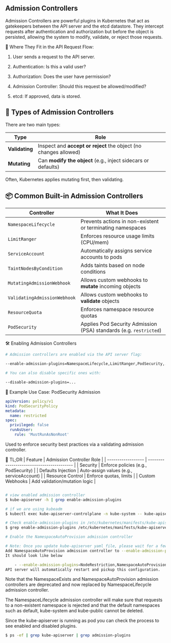 ## Admission Controllers
Admission Controllers are powerful plugins in Kubernetes that act as gatekeepers between the API server and the etcd datastore. They intercept requests after authentication and authorization but before the object is persisted, allowing the system to modify, validate, or reject those requests.

🧩 Where They Fit in the API Request Flow:
1. User sends a request to the API server.

2. Authentication: Is this a valid user?

3. Authorization: Does the user have permission?

4. Admission Controller: Should this request be allowed/modified?

5. etcd: If approved, data is stored.

## 🧱 Types of Admission Controllers

There are two main types:

| Type           | Role                                                             |
| -------------- | ---------------------------------------------------------------- |
| **Validating** | Inspect and **accept or reject** the object (no changes allowed) |
| **Mutating**   | Can **modify the object** (e.g., inject sidecars or defaults)    |


Often, Kubernetes applies mutating first, then validating.

## 📦 Common Built-in Admission Controllers
| Controller                   | What It Does                                                       |
| ---------------------------- | ------------------------------------------------------------------ |
| `NamespaceLifecycle`         | Prevents actions in non-existent or terminating namespaces         |
| `LimitRanger`                | Enforces resource usage limits (CPU/mem)                           |
| `ServiceAccount`             | Automatically assigns service accounts to pods                     |
| `TaintNodesByCondition`      | Adds taints based on node conditions                               |
| `MutatingAdmissionWebhook`   | Allows custom webhooks to **mutate** incoming objects              |
| `ValidatingAdmissionWebhook` | Allows custom webhooks to **validate** objects                     |
| `ResourceQuota`              | Enforces namespace resource quotas                                 |
| `PodSecurity`                | Applies Pod Security Admission (PSA) standards (e.g. `restricted`) |


🛠 Enabling Admission Controllers

```bash
# Admission controllers are enabled via the API server flag:

--enable-admission-plugins=NamespaceLifecycle,LimitRanger,PodSecurity,...

# You can also disable specific ones with:

--disable-admission-plugins=...
```
🔗 Example Use Case: PodSecurity Admission
```yaml
apiVersion: policy/v1
kind: PodSecurityPolicy
metadata:
  name: restricted
spec:
  privileged: false
  runAsUser:
    rule: 'MustRunAsNonRoot'
```
Used to enforce security best practices via a validating admission controller.

🧠 TL;DR
| Feature            | Admission Controller Role                 |
| ------------------ | ----------------------------------------- |
| Security           | Enforce policies (e.g., PodSecurity)      |
| Defaults Injection | Auto-assign values (e.g., serviceAccount) |
| Resource Control   | Enforce quotas, limits                    |
| Custom Webhooks    | Add validation/mutation logic             |


```bash

# view enabled admission controller
$ kube-apiserver -h | grep enable-admission-plugins

# if we are using kubeadm
$ kubectl exec kube-apiserver-controlplane -n kube-system -- kube-apiserver -h | grep enable-admission-plugins

# Check enable-admission-plugins in /etc/kubernetes/manifests/kube-apiserver.yaml
$ grep enable-admission-plugins /etc/kubernetes/manifests/kube-apiserver.yaml

# Enable the NamespaceAutoProvision admission controller

# Note: Once you update kube-apiserver yaml file, please wait for a few minutes for the kube-apiserver to restart completely.
Add NamespaceAutoProvision admission controller to --enable-admission-plugins list to /etc/kubernetes/manifests/kube-apiserver.yaml
It should look like below

    - --enable-admission-plugins=NodeRestriction,NamespaceAutoProvision
API server will automatically restart and pickup this configuration.

```
Note that the NamespaceExists and NamespaceAutoProvision admission controllers are deprecated and now replaced by NamespaceLifecycle admission controller.

The NamespaceLifecycle admission controller will make sure that requests
to a non-existent namespace is rejected and that the default namespaces such as
default, kube-system and kube-public cannot be deleted.

Since the kube-apiserver is running as pod you can check the process to see enabled and disabled plugins.
```bash
$ ps -ef | grep kube-apiserver | grep admission-plugins
```